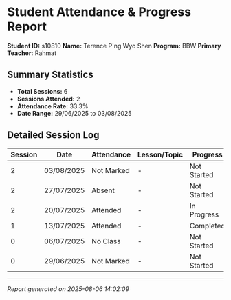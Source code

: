 # Student Attendance & Progress Report

**Student ID:** s10810
**Name:** Terence P'ng Wyo Shen
**Program:** BBW
**Primary Teacher:** Rahmat

## Summary Statistics
- **Total Sessions:** 6
- **Sessions Attended:** 2
- **Attendance Rate:** 33.3%
- **Date Range:** 29/06/2025 to 03/08/2025

## Detailed Session Log

| Session | Date | Attendance | Lesson/Topic | Progress |
|---------|------|------------|--------------|----------|
| 2 | 03/08/2025 | Not Marked | - | Not Started |
| 2 | 27/07/2025 | Absent | - | Not Started |
| 2 | 20/07/2025 | Attended | - | In Progress |
| 1 | 13/07/2025 | Attended | - | Completed |
| 0 | 06/07/2025 | No Class | - | Not Started |
| 0 | 29/06/2025 | Not Marked | - | Not Started |

---
*Report generated on 2025-08-06 14:02:09*